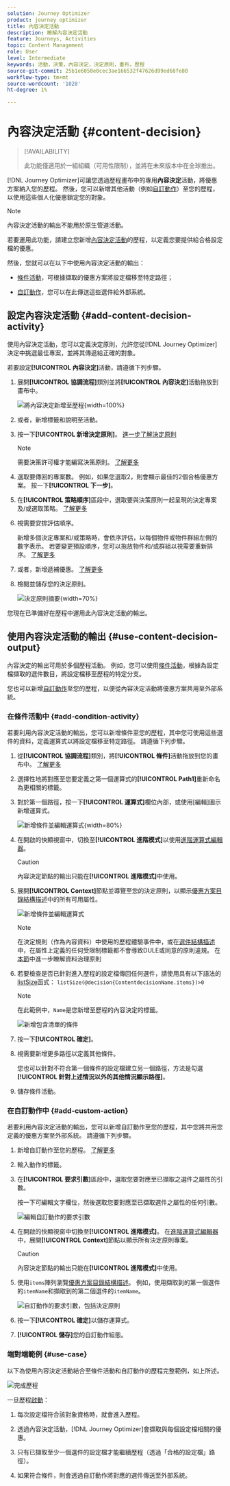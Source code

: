 ```yaml
---
solution: Journey Optimizer
product: journey optimizer
title: 內容決定活動
description: 瞭解內容決定活動
feature: Journeys, Activities
topic: Content Management
role: User
level: Intermediate
keywords: 活動，決策，內容決定，決定原則，畫布，歷程
source-git-commit: 25b1e6050e0cec3ae166532f47626d99ed68fe80
workflow-type: tm+mt
source-wordcount: '1028'
ht-degree: 1%

---
```


# 內容決定活動 {#content-decision}

>[!AVAILABILITY]
>
>此功能僅適用於一組組織（可用性限制），並將在未來版本中在全球推出。

[!DNL Journey Optimizer]可讓您透過歷程畫布中的專用&#x200B;**內容決定**&#x200B;活動，將優惠方案納入您的歷程。 然後，您可以新增其他活動（例如[自訂動作](../action/about-custom-action-configuration.md)）至您的歷程，以使用這些個人化優惠鎖定您的對象。

>[!NOTE]
>
>內容決定活動的輸出不能用於原生管道活動。

若要運用此功能，請建立您新增[內容決定活動](#add-content-decision-activity)的歷程，以定義您要提供給合格設定檔的優惠。

然後，您就可以在以下中使用內容決定活動的輸出：

* [條件活動](#add-condition-activity)，可根據擷取的優惠方案將設定檔移至特定路徑；

* [自訂動作](#add-custom-action)，您可以在此傳送這些選件給外部系統。

## 設定內容決定活動 {#add-content-decision-activity}

使用內容決定活動，您可以定義決定原則，允許您從[!DNL Journey Optimizer]決定中挑選最佳專案，並將其傳遞給正確的對象。

<!--Their goal is to select the best offers for each profile, while the campaign/journey authoring allows you to indicate how the selected decision items should be presented, including which item attributes to be included in the message.-->

若要設定&#x200B;**[!UICONTROL 內容決定]**&#x200B;活動，請遵循下列步驟。

1. 展開&#x200B;**[!UICONTROL 協調流程]**&#x200B;類別並將&#x200B;**[!UICONTROL 內容決定]**&#x200B;活動拖放到畫布中。

   ![將內容決定新增至歷程](assets/journey-content-decision.png){width=100%}

1. 或者，新增標籤和說明至活動。

1. 按一下&#x200B;**[!UICONTROL 新增決定原則]**。 [進一步了解決定原則](../experience-decisioning/create-decision.md)

   >[!NOTE]
   >
   >需要決策許可權才能編寫決策原則。 [了解更多](../experience-decisioning/gs-experience-decisioning.md#steps)

1. 選取要傳回的專案數。 例如，如果您選取2，則會顯示最佳的2個合格優惠方案。 按一下&#x200B;**[!UICONTROL 下一步]**。

1. 在&#x200B;**[!UICONTROL 策略順序]**&#x200B;區段中，選取要與決策原則一起呈現的決定專案及/或選取策略。 [了解更多](../experience-decisioning/create-decision.md#select)

1. 視需要安排評估順序。

   新增多個決定專案和/或策略時，會依序評估，以每個物件或物件群組左側的數字表示。 若要變更預設順序，您可以拖放物件和/或群組以視需要重新排序。 [了解更多](../experience-decisioning/create-decision.md#evaluation-order)

1. 或者，新增遞補優惠。 [了解更多](../experience-decisioning/create-decision.md#fallback)

1. 檢閱並儲存您的決定原則。

   ![決定原則摘要](assets/journey-content-decision-policy.png){width=70%}<!--reshoot or change screen-->

您現在已準備好在歷程中運用此內容決定活動的輸出。

## 使用內容決定活動的輸出 {#use-content-decision-output}

內容決定的輸出可用於多個歷程活動。 例如，您可以使用[條件活動](#add-condition-activity)，根據為設定檔擷取的選件數目，將設定檔移至歷程的特定分支。

您也可以新增[自訂動作](#add-custom-action)至您的歷程，以便從內容決定活動將優惠方案共用至外部系統。

### 在條件活動中 {#add-condition-activity}

若要利用內容決定活動的輸出，您可以新增條件至您的歷程，其中您可使用這些選件的資料，定義運算式以將設定檔移至特定路徑。 請遵循下列步驟。

1. 從&#x200B;**[!UICONTROL 協調流程]**&#x200B;類別，將&#x200B;**[!UICONTROL 條件]**&#x200B;活動拖放到您的畫布中。 [了解更多](condition-activity.md#add-condition-activity)

1. 選擇性地將對應至您要定義之第一個運算式的&#x200B;**[!UICONTROL Path1]**&#x200B;重新命名為更相關的標籤。

1. 對於第一個路徑，按一下&#x200B;**[!UICONTROL 運算式]**&#x200B;欄位內部，或使用[編輯]圖示新增運算式。

   ![新增條件並編輯運算式](assets/journey-content-decision-condition.png){width=80%}

1. 在開啟的快顯視窗中，切換至&#x200B;**[!UICONTROL 進階模式]**&#x200B;以使用[進階運算式編輯器](expression/expressionadvanced.md)。

   >[!CAUTION]
   >
   >內容決定節點的輸出只能在&#x200B;**[!UICONTROL 進階模式]**&#x200B;中使用。

1. 展開&#x200B;**[!UICONTROL Context]**&#x200B;節點並導覽至您的決定原則，以顯示[優惠方案目錄結構描述](../experience-decisioning/catalogs.md#access-catalog-schema)中的所有可用屬性。

   ![新增條件並編輯運算式](assets/journey-content-decision-context.png)

   >[!NOTE]
   >
   >在決定規則（作為內容資料）中使用的歷程體驗事件中，或在[選件結構描述](../experience-decisioning/catalogs.md#access-catalog-schema)中，在屬性上定義的任何受限制標籤都不會導致DULE或同意的原則違規。 在[本節](../action/action-privacy.md)中進一步瞭解資料治理原則

1. 若要檢查是否已針對進入歷程的設定檔傳回任何選件，請使用具有以下語法的[listSize](functions/functionlistsize.md)函式： `listSize(@decision{ContentdecisionName.items})>0`

   >[!NOTE]
   >
   >在此範例中，`Name`是您新增至歷程的內容決定的標籤。

   ![新增包含清單](assets/journey-content-decision-condition-list.png)的條件

1. 按一下&#x200B;**[!UICONTROL 確定]**。

1. 視需要新增更多路徑以定義其他條件。

   您也可以針對不符合第一個條件的設定檔建立另一個路徑，方法是勾選&#x200B;**[!UICONTROL 針對上述情況以外的其他情況顯示路徑]**。<!--These profiles will then exit the journey if no other activity is added in that path.-->

1. 儲存條件活動。

### 在自訂動作中 {#add-custom-action}

若要利用內容決定活動的輸出，您可以新增自訂動作至您的歷程，其中您將共用您定義的優惠方案至外部系統。 請遵循下列步驟。

1. 新增自訂動作至您的歷程。 [了解更多](../action/about-custom-action-configuration.md)

1. 輸入動作的標籤。

1. 在&#x200B;**[!UICONTROL 要求引數]**&#x200B;區段中，選取您要對應至已擷取之選件之屬性的引數。

   按一下可編輯文字欄位，然後選取您要對應至已擷取選件之屬性的任何引數。

   ![編輯自訂動作的要求引數](assets/journey-content-decision-custom-action-param.png)

1. 在開啟的快顯視窗中切換至&#x200B;**[!UICONTROL 進階模式]**。 在[進階運算式編輯器](expression/expressionadvanced.md)中，展開&#x200B;**[!UICONTROL Context]**&#x200B;節點以顯示所有決定原則專案。

   >[!CAUTION]
   >
   >內容決定節點的輸出只能在&#x200B;**[!UICONTROL 進階模式]**&#x200B;中使用。

1. 使用`items`陣列瀏覽[優惠方案目錄結構描述](../experience-decisioning/catalogs.md#access-catalog-schema)。 例如，使用擷取到的第一個選件的`itemName`和擷取到的第二個選件的`itemName`。

   ![自訂動作的要求引數，包括決定原則](assets/journey-content-decision-custom-action-param-ex.png)

1. 按一下&#x200B;**[!UICONTROL 確定]**&#x200B;以儲存運算式。

1. **[!UICONTROL 儲存]**&#x200B;您的自訂動作組態。

### 端對端範例 {#use-case}

以下為使用內容決定活動結合至條件活動和自訂動作的歷程完整範例，如上所述。

![完成歷程](assets/journey-content-decision-full-journey.png)

<!--When all activities are properly configured and saved, [publish](publishing-the-journey.md) your journey.-->

一旦歷程[啟動](publishing-the-journey.md)：

<!--* Profiles who enter the journey and are eligible for at least one offer are targeted by the custom action.

* If no offer is returned for a profile, they are excluded from the custom action.-->

1. 每次設定檔符合該對象資格時，就會進入歷程。

1. 透過內容決定活動，[!DNL Journey Optimizer]會擷取與每個設定檔相關的優惠。

1. 只有已擷取至少一個選件的設定檔才能繼續歷程（透過「合格的設定檔」路徑）。

1. 如果符合條件，則會透過自訂動作將對應的選件傳送至外部系統。